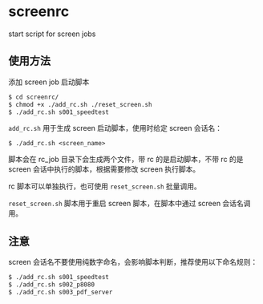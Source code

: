 # screenrc
start script for screen jobs

## 使用方法

添加 screen job 启动脚本

```bash
$ cd screenrc/
$ chmod +x ./add_rc.sh ./reset_screen.sh
$ ./add_rc.sh s001_speedtest
```
```add_rc.sh``` 用于生成 screen 启动脚本，使用时给定 screen 会话名：

```$ ./add_rc.sh <screen_name>```

脚本会在 rc_job 目录下会生成两个文件，带 rc 的是启动脚本，不带 rc 的是 screen 会话中执行的脚本，根据需要修改 screen 执行脚本。

rc 脚本可以单独执行，也可使用 ```reset_screen.sh``` 批量调用。

```reset_screen.sh``` 脚本用于重启 screen 脚本，在脚本中通过 screen 会话名调用。

## 注意

screen 会话名不要使用纯数字命名，会影响脚本判断，推荐使用以下命名规则：

```bash
$ ./add_rc.sh s001_speedtest
$ ./add_rc.sh s002_p8080
$ ./add_rc.sh s003_pdf_server
```
